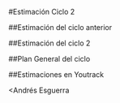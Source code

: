 #Estimación Ciclo 2

##Estimación del ciclo anterior

##Estimación del ciclo 2

##Plan General del ciclo

##Estimaciones en Youtrack

<Andrés Esguerra